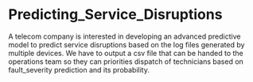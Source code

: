 # Predicting_Service_Disruptions
A telecom company is interested in developing an advanced predictive model to predict service disruptions based on the log files generated by multiple devices. We have to output a csv file that can be handed to the operations team so they can priorities dispatch of technicians based on fault_severity prediction and its probability.
